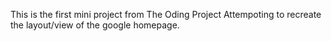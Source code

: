This is the first mini project from The Oding Project
Attempoting to recreate the layout/view of the google homepage. 
